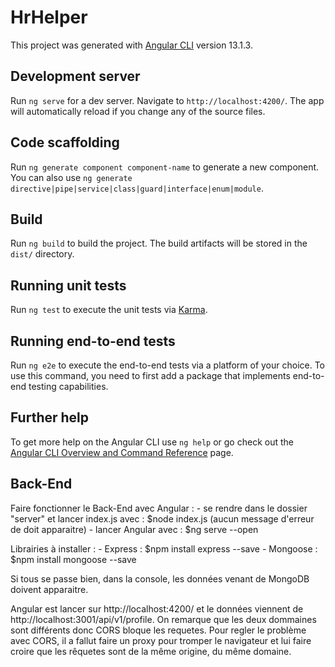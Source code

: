 # HrHelper

This project was generated with [Angular CLI](https://github.com/angular/angular-cli) version 13.1.3.

## Development server

Run `ng serve` for a dev server. Navigate to `http://localhost:4200/`. The app will automatically reload if you change any of the source files.

## Code scaffolding

Run `ng generate component component-name` to generate a new component. You can also use `ng generate directive|pipe|service|class|guard|interface|enum|module`.

## Build

Run `ng build` to build the project. The build artifacts will be stored in the `dist/` directory.

## Running unit tests

Run `ng test` to execute the unit tests via [Karma](https://karma-runner.github.io).

## Running end-to-end tests

Run `ng e2e` to execute the end-to-end tests via a platform of your choice. To use this command, you need to first add a package that implements end-to-end testing capabilities.

## Further help

To get more help on the Angular CLI use `ng help` or go check out the [Angular CLI Overview and Command Reference](https://angular.io/cli) page.

## Back-End

Faire fonctionner le Back-End avec Angular :
	- se rendre dans le dossier "server" et lancer index.js avec : $node index.js (aucun message d'erreur de doit apparaitre)
	- lancer Angular avec : $ng serve --open

Librairies à installer :
	- Express : $npm install express --save
	- Mongoose : $npm install mongoose --save

Si tous se passe bien, dans la console, les données venant de MongoDB doivent apparaitre.

Angular est lancer sur http://localhost:4200/ et le données viennent de http://localhost:3001/api/v1/profile. On remarque que 
les deux dommaines sont différents donc CORS bloque les requetes. Pour regler le problème avec CORS, il a fallut faire un proxy 
pour tromper le navigateur et lui faire croire que les rêquetes sont de la même origine, du même domaine.
